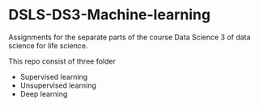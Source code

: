 # DSLS-DS3-Machine-learning
Assignments for the separate parts of the course Data Science 3 of data science for life science. 

This repo consist of three folder
- Supervised learning
- Unsupervised learning
- Deep learning